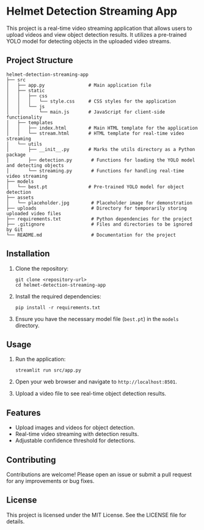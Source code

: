 # Helmet Detection Streaming App

This project is a real-time video streaming application that allows users to upload videos and view object detection results. It utilizes a pre-trained YOLO model for detecting objects in the uploaded video streams.

## Project Structure

```
helmet-detection-streaming-app
├── src
│   ├── app.py                # Main application file
│   ├── static
│   │   ├── css
│   │   │   └── style.css     # CSS styles for the application
│   │   └── js
│   │       └── main.js       # JavaScript for client-side functionality
│   ├── templates
│   │   ├── index.html        # Main HTML template for the application
│   │   └── stream.html       # HTML template for real-time video streaming
│   └── utils
│       ├── __init__.py       # Marks the utils directory as a Python package
│       ├── detection.py       # Functions for loading the YOLO model and detecting objects
│       └── streaming.py       # Functions for handling real-time video streaming
├── models
│   └── best.pt               # Pre-trained YOLO model for object detection
├── assets
│   └── placeholder.jpg        # Placeholder image for demonstration
├── uploads                    # Directory for temporarily storing uploaded video files
├── requirements.txt           # Python dependencies for the project
├── .gitignore                 # Files and directories to be ignored by Git
└── README.md                  # Documentation for the project
```

## Installation

1. Clone the repository:
   ```
   git clone <repository-url>
   cd helmet-detection-streaming-app
   ```

2. Install the required dependencies:
   ```
   pip install -r requirements.txt
   ```

3. Ensure you have the necessary model file (`best.pt`) in the `models` directory.

## Usage

1. Run the application:
   ```
   streamlit run src/app.py
   ```

2. Open your web browser and navigate to `http://localhost:8501`.

3. Upload a video file to see real-time object detection results.

## Features

- Upload images and videos for object detection.
- Real-time video streaming with detection results.
- Adjustable confidence threshold for detections.

## Contributing

Contributions are welcome! Please open an issue or submit a pull request for any improvements or bug fixes.

## License

This project is licensed under the MIT License. See the LICENSE file for details.